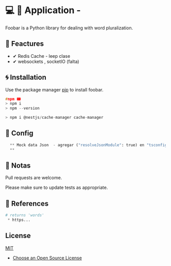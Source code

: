 # 💻 💎 Application -

Foobar is a Python library for dealing with word pluralization.

## 📌 Feactures

 * ✔ Redis Cache - leep clase
 * ✔ websockets ,  socketIO (falta)

## 🌀 Installation

Use the package manager [pip](https://pip.pypa.io/en/stable/) to install foobar.

```c
#npm 📟
> npm i
> npm --version

> npm i @nestjs/cache-manager cache-manager
```

## 🔧 Config
```python
  ** Mock data Json  - agregar ("resolveJsonModule": true) en "tsconfig.json"
  ** 
```


## 📝 Notas

Pull requests are welcome.

Please make sure to update tests as appropriate.

## 📐 References

```python
# returns 'words'
 * https...


```

## License

[MIT](https://choosealicense.com/licenses/mit/)

* [Choose an Open Source License](https://choosealicense.com)